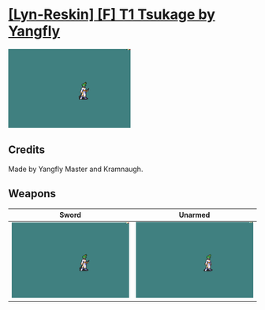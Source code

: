 # [\[Lyn-Reskin\] \[F\] T1 Tsukage by Yangfly](./)
 

<img src="./1.%20Sword/Sword_000.png" alt="[Lyn-Reskin] [F] T1 Tsukage by Yangfly standing" />

## Credits

Made by Yangfly Master and Kramnaugh.

## Weapons
 

|Sword |Unarmed |
|  :---: | :---: |
| <img alt="Sword animation" src="./1.%20Sword/Sword.gif" /> | <img alt="Unarmed animation" src="./8.%20Unarmed/Unarmed.gif" /> |

